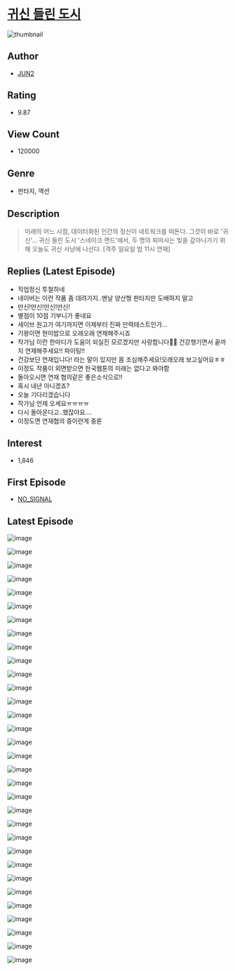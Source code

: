 # [귀신 들린 도시](https://comic.naver.com/bestChallenge/list?titleId=771043)
![thumbnail](https://image-comic.pstatic.net/user_contents_data/challenge_comic/2023/03/02/345310/upload_3762255219676767331_480x623.jpeg)

## Author
- [JUN2](https://comic.naver.com/artistTitle?id=345310)

## Rating
- 9.87

## View Count
- 120000

## Genre
- 판타지, 액션

## Description
> 미래의 어느 시점, 데이터화된 인간의 정신이 네트워크를 떠돈다. 그것이 바로 '귀신'... 귀신 들린 도시 '스네이크 랜드'에서, 두 명의 퇴마사는 빚을 갚아나가기 위해 오늘도 귀신 사냥에 나선다. [격주 일요일 밤 11시 연재]

## Replies (Latest Episode)
- 직업정신 투철하네
- 네이버는 이런 작품 좀 데려가지..맨날 양산형 판타지만 도배하지 말고
- 만신!만신!만신!만신!
- 별점이 10점 기부니가 좋네요
- 세이브 원고가 여기까지면 이제부터 진짜 만력테스트인가...
- 기왕이면 현미밥으로 오래오래 연제해주시죠
- 작가님 이런 한마디가 도움이 되실진 모르겠지만 사랑합니다🥺💖 건강챙기면서 끝까지 연재해주세요!! 파이팅!!
- 건강보단 연재입니다! 라는 말이 있지만 몸 조심해주세요!오래오래 보고싶어요ㅎㅎ
- 이정도 작품이 외면받으면 한국웹툰의 미래는 없다고 봐야함
- 돌아오시면 연재 협의같은 좋은소식으로!!
- 혹시 내년 아니겠죠?
- 오늘 기다리겠습니다
- 작가님 언제 오세요ㅠㅠㅠㅠ
- 다시 돌아온다고..했잖아요....
- 이정도면 연재협의 중이란게 중론

## Interest
- 1,846

## First Episode
- [NO_SIGNAL](https://comic.naver.com/bestChallenge/detail?titleId=771043&no=1)

## Latest Episode
![image](https://image-comic.pstatic.net/user_contents_data/challenge_comic/2023/02/25/345310/upload_3544442004919509555.jpeg)

![image](https://image-comic.pstatic.net/user_contents_data/challenge_comic/2023/02/25/345310/upload_7363777255923081830.jpeg)

![image](https://image-comic.pstatic.net/user_contents_data/challenge_comic/2023/02/25/345310/upload_3472383504562598244.jpeg)

![image](https://image-comic.pstatic.net/user_contents_data/challenge_comic/2023/02/25/345310/upload_7089283062108807730.jpeg)

![image](https://image-comic.pstatic.net/user_contents_data/challenge_comic/2023/02/25/345310/upload_7293359931366859065.jpeg)

![image](https://image-comic.pstatic.net/user_contents_data/challenge_comic/2023/02/25/345310/upload_3474870388636268129.jpeg)

![image](https://image-comic.pstatic.net/user_contents_data/challenge_comic/2023/02/25/345310/upload_3904732135460921953.jpeg)

![image](https://image-comic.pstatic.net/user_contents_data/challenge_comic/2023/02/25/345310/upload_3906933580343097701.jpeg)

![image](https://image-comic.pstatic.net/user_contents_data/challenge_comic/2023/02/25/345310/upload_7089058554742846009.jpeg)

![image](https://image-comic.pstatic.net/user_contents_data/challenge_comic/2023/02/25/345310/upload_3919369057521185078.jpeg)

![image](https://image-comic.pstatic.net/user_contents_data/challenge_comic/2023/02/25/345310/upload_3762023226283418418.jpeg)

![image](https://image-comic.pstatic.net/user_contents_data/challenge_comic/2023/02/25/345310/upload_4048798965613999925.jpeg)

![image](https://image-comic.pstatic.net/user_contents_data/challenge_comic/2023/02/25/345310/upload_7004897550426727729.jpeg)

![image](https://image-comic.pstatic.net/user_contents_data/challenge_comic/2023/02/25/345310/upload_7233117663427637813.jpeg)

![image](https://image-comic.pstatic.net/user_contents_data/challenge_comic/2023/02/25/345310/upload_3472666985339434597.jpeg)

![image](https://image-comic.pstatic.net/user_contents_data/challenge_comic/2023/02/25/345310/upload_7365418625621320803.jpeg)

![image](https://image-comic.pstatic.net/user_contents_data/challenge_comic/2023/02/25/345310/upload_3977019565278508089.jpeg)

![image](https://image-comic.pstatic.net/user_contents_data/challenge_comic/2023/02/25/345310/upload_3617860781400875618.jpeg)

![image](https://image-comic.pstatic.net/user_contents_data/challenge_comic/2023/02/25/345310/upload_7364570897894629942.jpeg)

![image](https://image-comic.pstatic.net/user_contents_data/challenge_comic/2023/02/25/345310/upload_3918471842325738037.jpeg)

![image](https://image-comic.pstatic.net/user_contents_data/challenge_comic/2023/02/25/345310/upload_7077181647316465720.jpeg)

![image](https://image-comic.pstatic.net/user_contents_data/challenge_comic/2023/02/25/345310/upload_4063202585265714785.jpeg)

![image](https://image-comic.pstatic.net/user_contents_data/challenge_comic/2023/02/25/345310/upload_7149522001314919781.jpeg)

![image](https://image-comic.pstatic.net/user_contents_data/challenge_comic/2023/02/25/345310/upload_7149241453329789236.jpeg)

![image](https://image-comic.pstatic.net/user_contents_data/challenge_comic/2023/02/25/345310/upload_3846465929649141090.jpeg)

![image](https://image-comic.pstatic.net/user_contents_data/challenge_comic/2023/02/25/345310/upload_4048845145991636582.jpeg)

![image](https://image-comic.pstatic.net/user_contents_data/challenge_comic/2023/02/25/345310/upload_3835204740147537205.jpeg)

![image](https://image-comic.pstatic.net/user_contents_data/challenge_comic/2023/02/25/345310/upload_7221071410594407734.jpeg)

![image](https://image-comic.pstatic.net/user_contents_data/challenge_comic/2023/02/25/345310/upload_3631083701529817904.jpeg)

![image](https://image-comic.pstatic.net/user_contents_data/challenge_comic/2023/02/25/345310/upload_7365410030603231842.jpeg)

![image](https://image-comic.pstatic.net/user_contents_data/challenge_comic/2023/02/25/345310/upload_7147836238697281843.jpeg)

![image](https://image-comic.pstatic.net/user_contents_data/challenge_comic/2023/02/25/345310/upload_3761743951051503716.jpeg)

